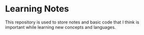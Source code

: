 # Learning Notes
 
 This repository is used to store notes and basic code that I think is important while learning new concepts and languages.
